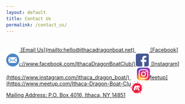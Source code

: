 ```yaml
---
layout: default
title: Contact Us
permalink: /contact_us/
---
```



<a href="mailto:ithacadragonboat2004@gmail.com">
	<img src="/assets/images/email_icon.png" alt="Email" width="35vh" style="position: relative; top: 1vh">
[Email Us](mailto:hello@ithacadragonboat.net)

<a href="https://www.facebook.com/IthacaDragonBoatClub/">
	<img src="/assets/images/facebook_icon.png" alt="Facebook" width="35vh" style="position: relative; top: 1vh">
[Facebook](https://www.facebook.com/IthacaDragonBoatClub/)

<a href="https://www.instagram.com/ithaca_dragon_boat/">
	<img src="/assets/images/instagram_icon.png" alt="Instagram" width="35vh" style="position: relative; top: 1vh">
[Instagram](https://www.instagram.com/ithaca_dragon_boat/)

<a href="https://www.meetup.com/Ithaca-Dragon-Boat-Club/">
	<img src="/assets/images/meetup_icon.png" alt="Meetup" width="35vh" style="position: relative; top: 1vh">
[Meetup](https://www.meetup.com/Ithaca-Dragon-Boat-Club/)

Mailing Address: P.O. Box 4016, Ithaca, NY 14851